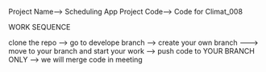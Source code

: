 Project Name--> Scheduling App
Project Code--> Code for Climat_008

WORK SEQUENCE

clone the repo --> go to develope branch --> create your own branch ---> move to your branch and start your work --> push code to YOUR BRANCH ONLY --> we will merge code in meeting

